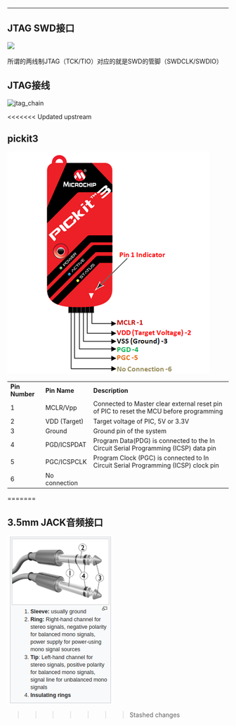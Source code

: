 

---

## JTAG SWD接口

![](_assets/%E7%A1%AC%E4%BB%B6%E6%8E%A5%E5%8F%A3%E5%AE%9A%E4%B9%89%E9%80%9F%E6%9F%A5/jtag.jpg)

所谓的两线制JTAG（TCK/TIO）对应的就是SWD的管脚（SWDCLK/SWDIO）

## JTAG接线

![jtag_chain](_assets/硬件接口定义速查/jtag_chain.png)



<<<<<<< Updated upstream
## pickit3

![img](_assets/硬件接口定义速查/PICKit3-Pinout.png)

|                |               |                                                              |
| -------------- | ------------- | ------------------------------------------------------------ |
| **Pin Number** | **Pin Name**  | **Description**                                              |
| 1              | MCLR/Vpp      | Connected to Master clear external reset pin of PIC to reset the MCU before programming |
| 2              | VDD (Target)  | Target voltage of PIC, 5V or 3.3V                            |
| 3              | Ground        | Ground pin of the system                                     |
| 4              | PGD/ICSPDAT   | Program Data(PDG) is connected to the In Circuit Serial Programming (ICSP) data pin |
| 5              | PGC/ICSPCLK   | Program Clock (PGC) is connected to In Circuit Serial Programming (ICSP) clock pin |
| 6              | No connection |                                                              |
=======
## 3.5mm JACK音频接口

![image-20210901182052510](_assets/%E7%A1%AC%E4%BB%B6%E6%8E%A5%E5%8F%A3%E5%AE%9A%E4%B9%89%E9%80%9F%E6%9F%A5/image-20210901182052510.png)

>>>>>>> Stashed changes
